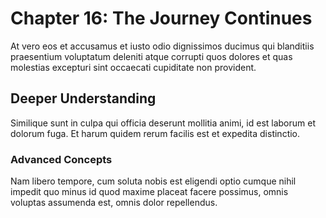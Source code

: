 # Chapter 16: The Journey Continues

At vero eos et accusamus et iusto odio dignissimos ducimus qui blanditiis praesentium voluptatum deleniti atque corrupti quos dolores et quas molestias excepturi sint occaecati cupiditate non provident.

## Deeper Understanding

Similique sunt in culpa qui officia deserunt mollitia animi, id est laborum et dolorum fuga. Et harum quidem rerum facilis est et expedita distinctio.

### Advanced Concepts

Nam libero tempore, cum soluta nobis est eligendi optio cumque nihil impedit quo minus id quod maxime placeat facere possimus, omnis voluptas assumenda est, omnis dolor repellendus.
